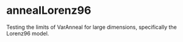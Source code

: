 # annealLorenz96
Testing the limits of VarAnneal for large dimensions, specifically the Lorenz96 model.
